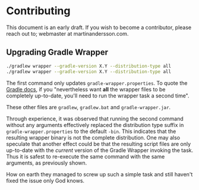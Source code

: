 # Contributing

This document is an early draft. If you wish to become a contributor, please
reach out to; webmaster at martinandersson.com.

## Upgrading Gradle Wrapper

```bash
./gradlew wrapper --gradle-version X.Y --distribution-type all
./gradlew wrapper --gradle-version X.Y --distribution-type all
```

The first command only updates `gradle-wrapper.properties`. To quote the
[Gradle docs], if you "nevertheless want **all** the wrapper files to be
completely up-to-date, you'll need to run the wrapper task a second time".

These other files are `gradlew`, `gradlew.bat` and `gradle-wrapper.jar`.

Through experience, it was observed that running the second command without
any arguments effectively replaced the distribution type suffix in
`gradle-wrapper.properties` to the default `-bin`. This indicates that the
resulting wrapper binary is not the complete distribution. One may also
speculate that another effect could be that the resulting script files are only
up-to-date with the _current_ version of the Gradle Wrapper invoking the task.
Thus it is safest to re-execute the same command with the same arguments, as
previously shown.

How on earth they managed to screw up such a simple task and still haven't
fixed the issue only God knows.

[Gradle docs]: https://docs.gradle.org/7.6/userguide/gradle_wrapper.html#sec:upgrading_wrapper
